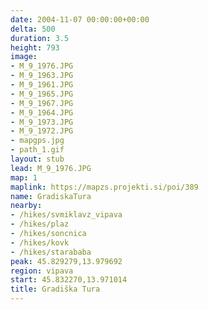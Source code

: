 ```yaml
---
date: 2004-11-07 00:00:00+00:00
delta: 500
duration: 3.5
height: 793
image:
- M_9_1976.JPG
- M_9_1963.JPG
- M_9_1961.JPG
- M_9_1965.JPG
- M_9_1967.JPG
- M_9_1964.JPG
- M_9_1973.JPG
- M_9_1972.JPG
- mapgps.jpg
- path_1.gif
layout: stub
lead: M_9_1976.JPG
map: 1
maplink: https://mapzs.projekti.si/poi/389
name: GradiskaTura
nearby:
- /hikes/svmiklavz_vipava
- /hikes/plaz
- /hikes/soncnica
- /hikes/kovk
- /hikes/starababa
peak: 45.829279,13.979692
region: vipava
start: 45.832270,13.971014
title: Gradiška Tura
---
```

